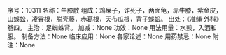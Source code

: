 序号：10311
名称：牛膝散
组成：鸡屎子，诈死子，两面龟，赤牛膝，紫金皮，山蜈蚣，凌霄根，脱壳藤，赤葛根，天布瓜根，背子蜈蚣。
出处：《准绳·外科》卷四。
主治：足蜘蛛背。
加减：None
功效：None
用法用量：水煎，入酒和服。
制备方法：None
临床应用：None
各家论述：None
用药禁忌：None
附注：None
